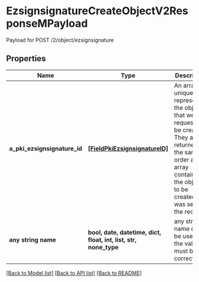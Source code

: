 # EzsignsignatureCreateObjectV2ResponseMPayload

Payload for POST /2/object/ezsignsignature

## Properties
Name | Type | Description | Notes
------------ | ------------- | ------------- | -------------
**a_pki_ezsignsignature_id** | [**[FieldPkiEzsignsignatureID]**](FieldPkiEzsignsignatureID.md) | An array of unique IDs representing the object that were requested to be created.  They are returned in the same order as the array containing the objects to be created that was sent in the request. | 
**any string name** | **bool, date, datetime, dict, float, int, list, str, none_type** | any string name can be used but the value must be the correct type | [optional]

[[Back to Model list]](../README.md#documentation-for-models) [[Back to API list]](../README.md#documentation-for-api-endpoints) [[Back to README]](../README.md)


